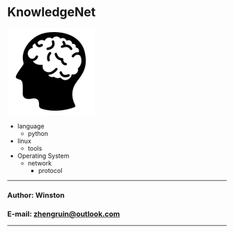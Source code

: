 #  KnowledgeNet

![knowledgenet-logo] 

- language
    - python
- linux
    - tools
- Operating System
    - network
        - protocol
    
***
### Author: Winston
### E-mail: zhengruin@outlook.com
***
[knowledgenet-logo]: /images/brain.png




